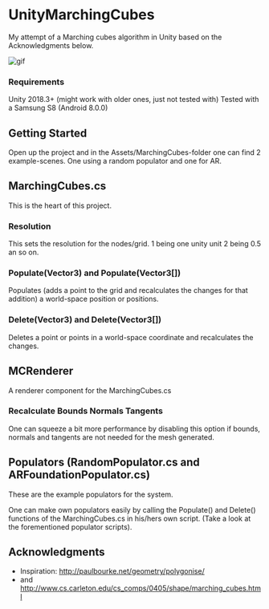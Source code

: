 # UnityMarchingCubes

My attempt of a Marching cubes algorithm in Unity based on the Acknowledgments below.

![gif](https://i.imgur.com/3FClpl2.gif)

### Requirements

Unity 2018.3+ (might work with older ones, just not tested with)
Tested with a Samsung S8 (Android 8.0.0)

## Getting Started

Open up the project and in the Assets/MarchingCubes-folder
one can find 2 example-scenes.
One using a random populator and one for AR.

## MarchingCubes.cs
This is the heart of this project.

### Resolution
This sets the resolution for the nodes/grid.
1 being one unity unit
2 being 0.5 an so on.

### Populate(Vector3) and Populate(Vector3[])
Populates (adds a point to the grid and recalculates the changes for that addition)
a world-space position or positions.

### Delete(Vector3) and Delete(Vector3[])
Deletes a point or points in a world-space coordinate and
recalculates the changes.

## MCRenderer
A renderer component for the MarchingCubes.cs

### Recalculate Bounds Normals Tangents
One can squeeze a bit more performance by disabling this option
if bounds, normals and tangents are not needed for the mesh generated.

## Populators (RandomPopulator.cs and ARFoundationPopulator.cs)
These are the example populators for the system.

One can make own populators easily by calling the Populate() and Delete() functions
of the MarchingCubes.cs in his/hers own script. (Take a look at the forementioned populator scripts).

## Acknowledgments

* Inspiration: http://paulbourke.net/geometry/polygonise/
* and http://www.cs.carleton.edu/cs_comps/0405/shape/marching_cubes.html

